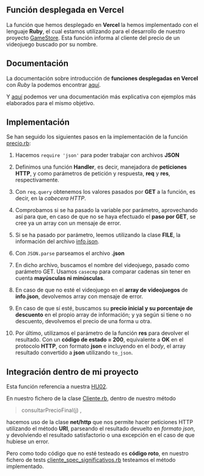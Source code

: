 ## Función desplegada en Vercel


La función que hemos desplegado en **Vercel** la hemos implementado con el lenguaje **Ruby**, el cual estamos utilizando para el desarrollo de nuestro proyecto [GameStore](https://github.com/biilal1999/GameStore). Esta función informa al cliente del precio de un videojuego buscado por su nombre.


## Documentación


La documentación sobre introducción de **funciones desplegadas en Vercel** con *Ruby* la podemos encontrar [aquí](https://vercel.com/docs/serverless-functions/supported-languages#ruby).

Y [aquí](https://vercel.com/docs/runtimes#official-runtimes/ruby) podemos ver una documentación más explicativa con ejemplos más elaborados para el mismo objetivo.



## Implementación


Se han seguido los siguientes pasos en la implementación de la función [precio.rb](https://github.com/biilal1999/GameStore/blob/master/api/precio.rb):


1. Hacemos `require 'json'` para poder trabajar con archivos **JSON**

2. Definimos una función **Handler**, es decir, manejadora de **peticiones HTTP**, y como parámetros de petición y respuesta, **req** y **res**, respectivamente.

3. Con `req.query` obtenemos los valores pasados por **GET** a la función, es decir, en la *cabecera HTTP*.

4. Comprobamos si se ha pasado la variable por parámetro, aprovechando así para que, en caso de que no se haya efectuado el **paso por GET**, se cree ya un array con un mensaje de error.

5. Si se ha pasado por parámetro, leemos utilizando la clase **FILE**, la información del archivo [info.json](https://github.com/biilal1999/GameStore/blob/master/api/info.json).

6. Con `JSON.parse` parseamos el archivo **.json**

7. En dicho archivo, buscamos el nombre del videojuego, pasado como parámetro GET. Usamos `casecmp` para comparar cadenas sin tener en cuenta **mayúsculas ni minúsculas**.

8. En caso de que no esté el videojuego en el **array de videojuegos** de **info.json**, devolvemos array con mensaje de error.

9. En caso de que sí esté, buscamos su **precio inicial y su porcentaje de descuento** en el propio array de información; y ya según si tiene o no descuento, devolvemos el precio de una forma u otra.

10. Por último, utilizamos el parámetro de la función **res** para devolver el resultado. Con un **código de estado = 200**, equivalente a **OK** en el protocolo **HTTP**, con formato **json** e incluyendo en el *body*, el array resultado convertido a **json** utilizando `to_json`. 



## Integración dentro de mi proyecto


Esta función referencia a nuestra [HU02](https://github.com/biilal1999/GameStore/issues/13).


En nuestro fichero de la clase [Cliente.rb](https://github.com/biilal1999/GameStore/blob/master/src/Cliente.rb), dentro de nuestro método 


> consultarPrecioFinal(j) ,


hacemos uso de la clase **net/http** que nos permite hacer peticiones HTTP utilizando el método **URI**, parseando el resultado devuelto en *formato json*, y devolviendo el resultado satisfactorio o una excepción en el caso de que hubiese un error.


Pero como todo código que no esté testeado es **código roto**, en nuestro fichero de tests [cliente_spec_significativos.rb](https://github.com/biilal1999/GameStore/blob/master/spec/tests/cliente_spec_significativos.rb) testeamos el método implementado.
